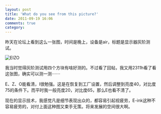 ```yaml
---
layout: post
title: 'What do you see from this picture?'
date: 2011-09-19 16:06
comments: true
category: 
---
```

    

昨天在论坛上看到这么一张图，时间是晚上，设备是air，标题是显示器灰阶测试。

![EIZO](http://qingpei.me/images/in_post/EIZO.png)

我当时觉得灰阶测试用四个方块有啥好测的。不过看了回帖，我又用2311h看了看这张图，确实可以测一测⋯⋯

E、Z、O能看清，I很勉强。这是在恢复到工厂设置，然后调整到亮度40，对比度75的条件下。而平时我一般亮度20，对比度65，那么E也看不清了。

现在的显示技术，我感觉凡是细节表现出众的，都容易引起视疲劳，E-ink这种不容易疲劳的，对付上面这种图又束手无策。将来发展的空间很大啊。
